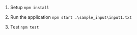 
1. Setup 
`npm install`

2. Run the application
`npm start .\sample_input\input1.txt`

3. Test
`npm test`
